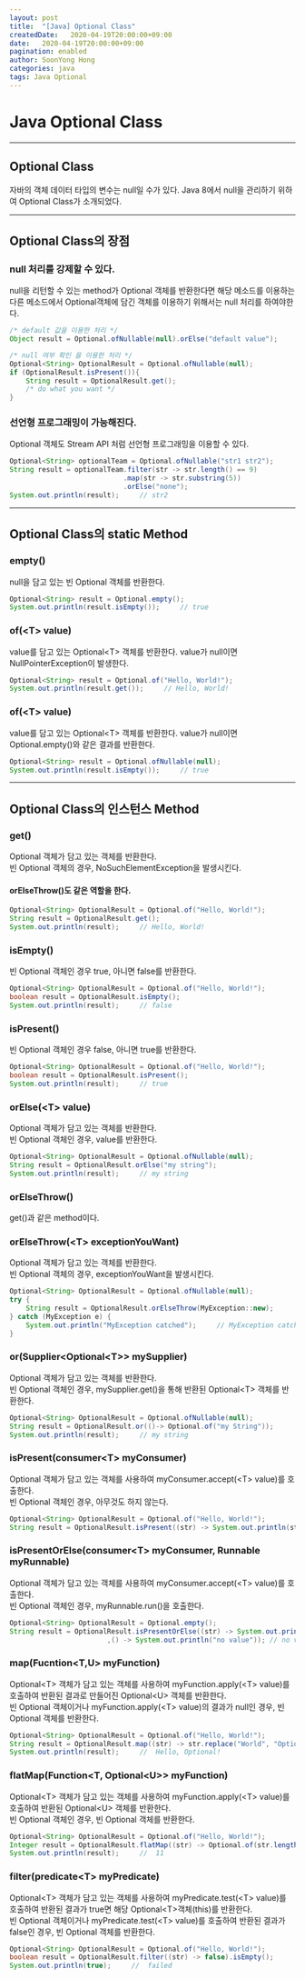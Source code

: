 ```yaml
---
layout: post
title:  "[Java] Optional Class"
createdDate:   2020-04-19T20:00:00+09:00
date:   2020-04-19T20:00:00+09:00
pagination: enabled
author: SoonYong Hong
categories: java
tags: Java Optional
---
```

# Java Optional Class
---

## Optional Class
자바의 객체 데이터 타입의 변수는 null일 수가 있다.
Java 8에서 null을 관리하기 위하여 Optional Class가 소개되었다.

---
## Optional Class의 장점
### null 처리를 강제할 수 있다.
null을 리턴할 수 있는 method가 Optional 객체를 반환한다면 해당 메소드를 이용하는 다른 메소드에서 Optional객체에 담긴 객체를 이용하기 위해서는 null 처리를 하여야한다.
```java
/* default 값을 이용한 처리 */
Object result = Optional.ofNullable(null).orElse("default value");

/* null 여부 확인 을 이용한 처리 */
Optional<String> OptionalResult = Optional.ofNullable(null);
if (OptionalResult.isPresent()){
    String result = OptionalResult.get();
    /* do what you want */
}
```

### 선언형 프로그래밍이 가능해진다.
Optional 객체도 Stream API 처럼 선언형 프로그래밍을 이용할 수 있다.

```java
Optional<String> optionalTeam = Optional.ofNullable("str1 str2");
String result = optionalTeam.filter(str -> str.length() == 9)
                            .map(str -> str.substring(5))
                            .orElse("none");
System.out.println(result);     // str2
```

---

## Optional Class의 static Method
### empty()
null을 담고 있는 빈 Optional 객체를 반환한다.

```java
Optional<String> result = Optional.empty();
System.out.println(result.isEmpty());     // true
```

### of(\<T\> value)
value를 담고 있는 Optional\<T\> 객체를 반환한다.
value가 null이면 NullPointerException이 발생한다.

```java
Optional<String> result = Optional.of("Hello, World!");
System.out.println(result.get());     // Hello, World!
```

### of(\<T\> value)
value를 담고 있는 Optional\<T\> 객체를 반환한다.
value가 null이면 Optional.empty()와 같은 결과를 반환한다.

```java
Optional<String> result = Optional.ofNullable(null);
System.out.println(result.isEmpty());     // true
```
---

## Optional Class의 인스턴스 Method
### get()
Optional 객체가 담고 있는 객체를 반환한다.     
빈 Optional 객체의 경우, NoSuchElementException을 발생시킨다.

#### orElseThrow()도 같은 역할을 한다.

```java
Optional<String> OptionalResult = Optional.of("Hello, World!");
String result = OptionalResult.get();
System.out.println(result);     // Hello, World!
```

### isEmpty()
빈 Optional 객체인 경우 true, 아니면 false를 반환한다.

```java
Optional<String> OptionalResult = Optional.of("Hello, World!");
boolean result = OptionalResult.isEmpty();
System.out.println(result);     // false
```

### isPresent()
빈 Optional 객체인 경우 false, 아니면 true를 반환한다.

```java
Optional<String> OptionalResult = Optional.of("Hello, World!");
boolean result = OptionalResult.isPresent();
System.out.println(result);     // true
```

### orElse(\<T\> value)
Optional 객체가 담고 있는 객체를 반환한다.     
빈 Optional 객체인 경우, value를 반환한다.

```java
Optional<String> OptionalResult = Optional.ofNullable(null);
String result = OptionalResult.orElse("my string");
System.out.println(result);     // my string
```

### orElseThrow()
get()과 같은 method이다.

### orElseThrow(\<T\> exceptionYouWant)
Optional 객체가 담고 있는 객체를 반환한다.     
빈 Optional 객체의 경우, exceptionYouWant을 발생시킨다.

```java
Optional<String> OptionalResult = Optional.ofNullable(null);
try {
    String result = OptionalResult.orElseThrow(MyException::new);
} catch (MyException e) {
    System.out.println("MyException catched");     // MyException catched
}
```

### or(Supplier\<Optional\<T\>\> mySupplier)
Optional 객체가 담고 있는 객체를 반환한다.     
빈 Optional 객체인 경우, mySupplier.get()을 통해 반환된 Optional\<T\> 객체를 반환한다.
```java
Optional<String> OptionalResult = Optional.ofNullable(null);
String result = OptionalResult.or(()-> Optional.of("my String"));
System.out.println(result);     // my string
```

### isPresent(consumer\<T\> myConsumer)
Optional 객체가 담고 있는 객체를 사용하여 myConsumer.accept(\<T\> value)를 호출한다.     
빈 Optional 객체인 경우, 아무것도 하지 않는다.
```java
Optional<String> OptionalResult = Optional.of("Hello, World!");
String result = OptionalResult.isPresent((str) -> System.out.println(str)); // Hello, World!
```

### isPresentOrElse(consumer\<T\> myConsumer, Runnable myRunnable)
Optional 객체가 담고 있는 객체를 사용하여 myConsumer.accept(\<T\> value)를 호출한다.     
빈 Optional 객체인 경우, myRunnable.run()을 호출한다.
```java
Optional<String> OptionalResult = Optional.empty();
String result = OptionalResult.isPresentOrElse((str) -> System.out.println(str)
                        ,() -> System.out.println("no value")); // no value
```

### map(Fucntion\<T,U\> myFunction)
Optional\<T\> 객체가 담고 있는 객체를 사용하여 myFunction.apply(\<T\> value)를 호출하여 반환된 결과로 만들어진 Optional\<U\> 객체를 반환한다.     
빈 Optional 객체이거나 myFunction.apply(\<T\> value)의 결과가 null인 경우, 빈 Optional 객체를 반환한다.
```java
Optional<String> OptionalResult = Optional.of("Hello, World!");
String result = OptionalResult.map((str) -> str.replace("World", "Optional")).get();
System.out.println(result);     //  Hello, Optional!
```

### flatMap(Function\<T, Optional\<U\>\> myFunction)
Optional\<T\> 객체가 담고 있는 객체를 사용하여 myFunction.apply(\<T\> value)를 호출하여 반환된 Optional\<U\> 객체를 반환한다.       
빈 Optional 객체인 경우, 빈 Optional 객체를 반환한다.
```java
Optional<String> OptionalResult = Optional.of("Hello, World!");
Integer result = OptionalResult.flatMap((str) -> Optional.of(str.length())).get();
System.out.println(result);     //  11
```

### filter(predicate\<T\> myPredicate)
Optional\<T\> 객체가 담고 있는 객체를 사용하여 myPredicate.test(\<T\> value)를 호출하여 반환된 결과가 true면 해당 Optional\<T\>객체(this)를 반환한다.     
빈 Optional 객체이거나  myPredicate.test(\<T\> value)를 호출하여 반환된 결과가 false인 경우, 빈 Optional 객체를 반환한다.
```java
Optional<String> OptionalResult = Optional.of("Hello, World!");
boolean result = OptionalResult.filter((str) -> false).isEmpty();
System.out.println(true);     //  failed
```
